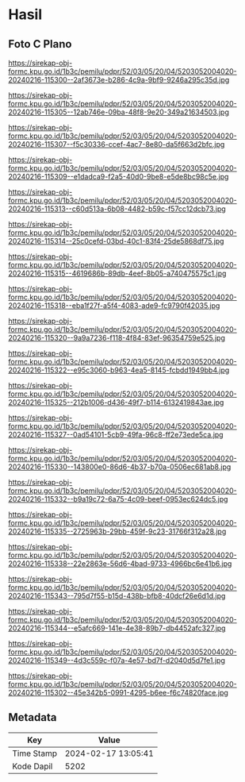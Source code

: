# Hasil

## Foto C Plano

https://sirekap-obj-formc.kpu.go.id/1b3c/pemilu/pdpr/52/03/05/20/04/5203052004020-20240216-115300--2af3673e-b286-4c9a-9bf9-9246a295c35d.jpg

https://sirekap-obj-formc.kpu.go.id/1b3c/pemilu/pdpr/52/03/05/20/04/5203052004020-20240216-115305--12ab746e-09ba-48f8-9e20-349a21634503.jpg

https://sirekap-obj-formc.kpu.go.id/1b3c/pemilu/pdpr/52/03/05/20/04/5203052004020-20240216-115307--f5c30336-ccef-4ac7-8e80-da5f663d2bfc.jpg

https://sirekap-obj-formc.kpu.go.id/1b3c/pemilu/pdpr/52/03/05/20/04/5203052004020-20240216-115309--e1dadca9-f2a5-40d0-9be8-e5de8bc98c5e.jpg

https://sirekap-obj-formc.kpu.go.id/1b3c/pemilu/pdpr/52/03/05/20/04/5203052004020-20240216-115313--c60d513a-6b08-4482-b59c-f57cc12dcb73.jpg

https://sirekap-obj-formc.kpu.go.id/1b3c/pemilu/pdpr/52/03/05/20/04/5203052004020-20240216-115314--25c0cefd-03bd-40c1-83f4-25de5868df75.jpg

https://sirekap-obj-formc.kpu.go.id/1b3c/pemilu/pdpr/52/03/05/20/04/5203052004020-20240216-115315--4619686b-89db-4eef-8b05-a740475575c1.jpg

https://sirekap-obj-formc.kpu.go.id/1b3c/pemilu/pdpr/52/03/05/20/04/5203052004020-20240216-115318--eba1f27f-a5f4-4083-ade9-fc9790f42035.jpg

https://sirekap-obj-formc.kpu.go.id/1b3c/pemilu/pdpr/52/03/05/20/04/5203052004020-20240216-115320--9a9a7236-f118-4f84-83ef-96354759e525.jpg

https://sirekap-obj-formc.kpu.go.id/1b3c/pemilu/pdpr/52/03/05/20/04/5203052004020-20240216-115322--e95c3060-b963-4ea5-8145-fcbdd1949bb4.jpg

https://sirekap-obj-formc.kpu.go.id/1b3c/pemilu/pdpr/52/03/05/20/04/5203052004020-20240216-115325--212b1006-d436-49f7-b114-6132419843ae.jpg

https://sirekap-obj-formc.kpu.go.id/1b3c/pemilu/pdpr/52/03/05/20/04/5203052004020-20240216-115327--0ad54101-5cb9-49fa-96c8-ff2e73ede5ca.jpg

https://sirekap-obj-formc.kpu.go.id/1b3c/pemilu/pdpr/52/03/05/20/04/5203052004020-20240216-115330--143800e0-86d6-4b37-b70a-0506ec681ab8.jpg

https://sirekap-obj-formc.kpu.go.id/1b3c/pemilu/pdpr/52/03/05/20/04/5203052004020-20240216-115332--b9a19c72-6a75-4c09-beef-0953ec624dc5.jpg

https://sirekap-obj-formc.kpu.go.id/1b3c/pemilu/pdpr/52/03/05/20/04/5203052004020-20240216-115335--2725963b-29bb-459f-9c23-31766f312a28.jpg

https://sirekap-obj-formc.kpu.go.id/1b3c/pemilu/pdpr/52/03/05/20/04/5203052004020-20240216-115338--22e2863e-56d6-4bad-9733-4966bc6e41b6.jpg

https://sirekap-obj-formc.kpu.go.id/1b3c/pemilu/pdpr/52/03/05/20/04/5203052004020-20240216-115343--795d7f55-b15d-438b-bfb8-40dcf26e6d1d.jpg

https://sirekap-obj-formc.kpu.go.id/1b3c/pemilu/pdpr/52/03/05/20/04/5203052004020-20240216-115344--e5afc669-141e-4e38-89b7-db4452afc327.jpg

https://sirekap-obj-formc.kpu.go.id/1b3c/pemilu/pdpr/52/03/05/20/04/5203052004020-20240216-115349--4d3c559c-f07a-4e57-bd7f-d2040d5d7fe1.jpg

https://sirekap-obj-formc.kpu.go.id/1b3c/pemilu/pdpr/52/03/05/20/04/5203052004020-20240216-115302--45e342b5-0991-4295-b6ee-f6c74820face.jpg


## Metadata

| Key        | Value               |
| ---------- | ------------------- |
| Time Stamp | 2024-02-17 13:05:41 |
| Kode Dapil | 5202                |



